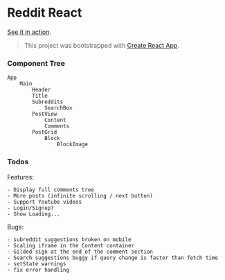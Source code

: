 
# Reddit React

[See it in action](http://reddit-react.s3-website-us-west-2.amazonaws.com/).

> This project was bootstrapped with [Create React App](https://github.com/facebookincubator/create-react-app).


### Component Tree


    App
        Main
            Header
            Title
            Subreddits
                SearchBox
            PostView
                Content
                Comments
            PostGrid
                Block
                    BlockImage

### Todos

Features:

    - Display full comments tree
    - More posts (infinite scrolling / next button)
    - Support Youtube videos
    - Login/Signup?
    - Show Loading...

Bugs:

    - subreddit suggestions broken on mobile
    - Scaling iframe in the Content container
    - Gilded sign at the end of the comment section
    - Search suggestions buggy if query change is faster than fetch time
    - setState warnings
    - fix error handling

